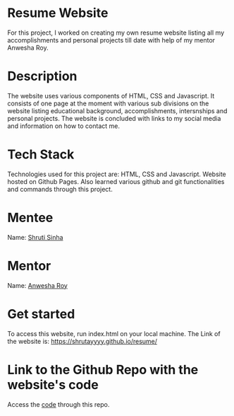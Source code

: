 Resume Website
===============

For this project, I worked on creating my own resume website listing all my accomplishments and personal projects till date with help of my mentor Anwesha Roy.

Description
===========

The website uses various components of HTML, CSS and Javascript. It consists of one page at the moment with various sub divisions on the website listing educational background, accomplishments, intersnships and personal projects. The website is concluded with links to my social media and information on how to contact me.

Tech Stack
==========

Technologies used for this project are: HTML, CSS and Javascript.
Website hosted on Github Pages.
Also learned various github and git functionalities and commands through this project.

Mentee
======

Name: [Shruti Sinha](https://github.com/shrutayyyy)

Mentor
======

Name: [Anwesha Roy](https://github.com/ravenhaer)

Get started
===========

To access this website, run index.html on your local machine.
The Link of the website is: https://shrutayyyy.github.io/resume/

Link to the Github Repo with the website's code
==================

Access the [code](https://github.com/shrutayyyy/resume.git) through this repo. 

